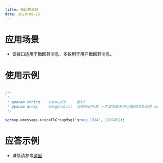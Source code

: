```yaml
---
title: 撤回群消息
date: 2020-08-26
---
```


# 应用场景

- 该接口适用于撤回群消息，多数用于用户撤回群消息。

# 使用示例

```php

/**
 *
 * @param string    $groupId     群id
 * @param array     $msgSeqList  消息标识列表 一次请求最多可以撤回10条消息 seq
 */

$group->message->recallGroupMsg('group_1314', [18945]);

```

# 应答示例

- 详情请参考[这里](https://cloud.tencent.com/document/product/269/12341)